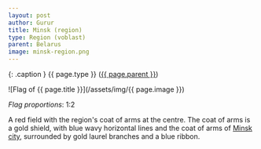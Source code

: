 ```yaml
---
layout: post
author: Gurur
title: Minsk (region)
type: Region (voblast)
parent: Belarus
image: minsk-region.png
---
```

{: .caption }
{{ page.type }} ([{{ page.parent }}](/2019/03/13/belarus.html))

![Flag of {{ page.title }}](/assets/img/{{ page.image }})

*Flag proportions*: 1:2

A red field with the region's coat of arms at the centre. The coat of arms is a gold shield, with blue wavy horizontal lines and the coat of arms of [Minsk city](/2019/03/14/minsk.html), surrounded by gold laurel branches and a blue ribbon.